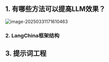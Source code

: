 ## 1. 有哪些方法可以提高LLM效果？

![image-20250331171610463](https://coderethan-1327000741.cos.ap-chengdu.myqcloud.com/blog-pics/image-20250331171610463.png)

### 2. LangChina框架结构



## 3. 提示词工程

